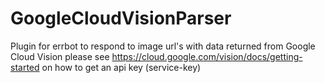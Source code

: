 # GoogleCloudVisionParser
Plugin for errbot to respond to image url's with data returned from Google Cloud Vision
please see https://cloud.google.com/vision/docs/getting-started on how to get an api key (service-key)